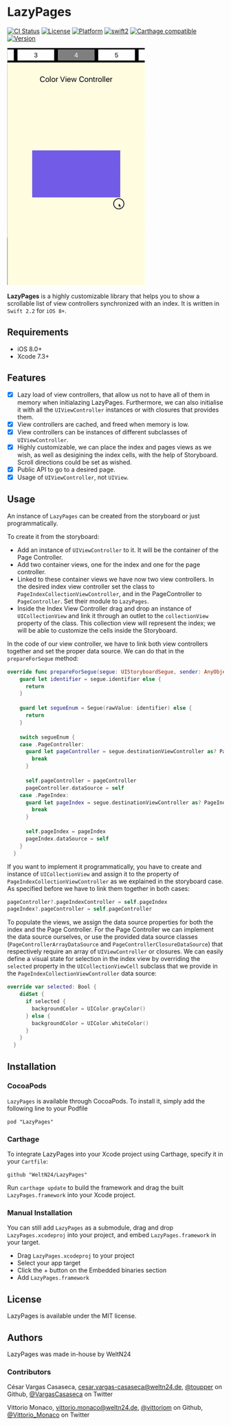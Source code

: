 # LazyPages

[![CI Status](http://img.shields.io/travis/WeltN24/LazyPages.svg)](https://travis-ci.org/WeltN24/LazyPages)
[![License](https://img.shields.io/cocoapods/l/LazyPages.svg)](http://cocoapods.org/pods/LazyPages)
[![Platform](https://img.shields.io/cocoapods/p/LazyPages.svg)](http://cocoapods.org/pods/LazyPages)
[![swift2](https://img.shields.io/badge/swift2-compatible-4BC51D.svg)](https://developer.apple.com/swift)
[![Carthage compatible](https://img.shields.io/badge/Carthage-compatible-4BC51D.svg)](https://github.com/Carthage/Carthage)
[![Version](https://img.shields.io/cocoapods/v/GraphQLicious.svg)](http://cocoapods.org/pods/LazyPages)

![MacDown Screenshot](READMEImages/LazyPages.gif)

**LazyPages** is a highly customizable library that helps you to show a scrollable list of view controllers synchronized with an index. It is written in `Swift 2.2` for `iOS 8+`. 

## Requirements

* iOS 8.0+
* Xcode 7.3+

## Features

- [x] Lazy load of view controllers, that allow us not to have all of them in memory when initialazing LazyPages. Furthermore, we can also initialise it with all the `UIViewController` instances or with closures that provides them.
- [x] View controllers are cached, and freed when memory is low.
- [x] View controllers can be instances of different subclasses of `UIViewController`.
- [x] Highly customizable, we can place the index and pages views as we wish, as well as desigining the index cells, with the help of Storyboard. Scroll directions could be set as wished.
- [x] Public API to go to a desired page.
- [x] Usage of `UIViewController`, not `UIView`.

## Usage

An instance of `LazyPages` can be created from the storyboard or just programmatically. 

To create it from the storyboard: 

* Add an instance of `UIViewController` to it. It will be the container of the Page Controller.
* Add two container views, one for the index and one for the page controller.
* Linked to these container views we have now two view controllers. In the desired index view controller set the class to `PageIndexCollectionViewController`, and in the PageController to `PageController`. Set their module to `LazyPages`.
* Inside the Index View Controller drag and drop an instance of `UICollectionView` and link it through an outlet to the `collectionView` property of the class. This collection view will represent the index; we will be able to customize the cells inside the Storyboard.

In the code of our view controller, we have to link both view controllers together and set the proper data source. We can do that in the `prepareForSegue` method:

```swift
override func prepareForSegue(segue: UIStoryboardSegue, sender: AnyObject?) {
    guard let identifier = segue.identifier else {
      return
    }
    
    guard let segueEnum = Segue(rawValue: identifier) else {
      return
    }
    
    switch segueEnum {
    case .PageController:
      guard let pageController = segue.destinationViewController as? PageController else {
        break
      }
      
      self.pageController = pageController
      pageController.dataSource = self
    case .PageIndex:
      guard let pageIndex = segue.destinationViewController as? PageIndexCollectionViewController else {
        break
      }
      
      self.pageIndex = pageIndex
      pageIndex.dataSource = self
    }
  }
```

If you want to implement it programmatically, you have to create and instance of `UICollectionView` and assign it to the property of `PageIndexCollectionViewController` as we explained in the storyboard case. As specified before we have to link them together in both cases:

```swift
pageController?.pageIndexController = self.pageIndex
pageIndex?.pageController = self.pageController
```

To populate the views, we assign the data source properties for both the index and the Page Controller. For the Page Controller we can implement the data source ourselves, or use the provided data source classes (`PageControllerArrayDataSource` and `PageControllerClosureDataSource`) that respectively require an array of `UIViewController` or closures. We can easily define a visual state for selection in the index view by overriding the `selected` property in the `UICollectionViewCell` subclass that we provide in the `PageIndexCollectionViewController` data source:

```swift
override var selected: Bool {
    didSet {
      if selected {
        backgroundColor = UIColor.grayColor()
      } else {
        backgroundColor = UIColor.whiteColor()
      }
    }
  }
```

##  Installation
### CocoaPods
`LazyPages` is available through CocoaPods. To install it, simply add the following line to your Podfile

```
pod "LazyPages"
```
### Carthage
To integrate LazyPages into your Xcode project using Carthage, specify it in your `Cartfile`:

```ogdl
github "WeltN24/LazyPages"
```

Run `carthage update` to build the framework and drag the built `LazyPages.framework` into your Xcode project.

### Manual Installation
 You can still add `LazyPages` as a submodule, drag and drop `LazyPages.xcodeproj` into your project, and embed `LazyPages.framework` in your target.

- Drag `LazyPages.xcodeproj` to your project
- Select your app target
- Click the + button on the Embedded binaries section
- Add `LazyPages.framework`

## License

LazyPages is available under the MIT license.

## Authors

LazyPages was made in-house by WeltN24

### Contributors

César Vargas Casaseca, cesar.vargas-casaseca@weltn24.de, [@toupper](https://github.com/toupper) on Github, [@VargasCasaseca](https://twitter.com/VargasCasaseca) on Twitter

Vittorio Monaco, vittorio.monaco@weltn24.de, [@vittoriom](https://github.com/vittoriom) on Github, [@Vittorio_Monaco](https://twitter.com/Vittorio_Monaco) on Twitter